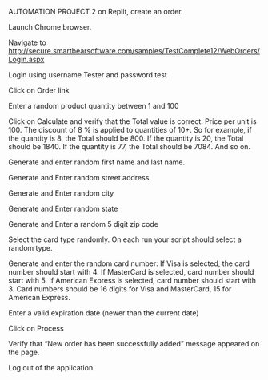 AUTOMATION PROJECT 2 on Replit, create an order.

Launch Chrome browser.

Navigate to http://secure.smartbearsoftware.com/samples/TestComplete12/WebOrders/Login.aspx

Login using username Tester and password test

Click on Order link

Enter a random product quantity between 1 and 100

Click on Calculate and verify that the Total value is correct. Price per unit is 100. The discount of 8 % is applied to quantities of 10+. So for example, if the quantity is 8, the Total should be 800. If the quantity is 20, the Total should be 1840. If the quantity is 77, the Total should be 7084. And so on.

Generate and enter random first name and last name.

Generate and Enter random street address

Generate and Enter random city

Generate and Enter random state

Generate and Enter a random 5 digit zip code

Select the card type randomly. On each run your script should select a random type.

Generate and enter the random card number: If Visa is selected, the card number should start with 4. If MasterCard is selected, card number should start with 5. If American Express is selected, card number should start with 3. Card numbers should be 16 digits for Visa and MasterCard, 15 for American Express.

Enter a valid expiration date (newer than the current date)

Click on Process

Verify that “New order has been successfully added” message appeared on the page.

Log out of the application.
